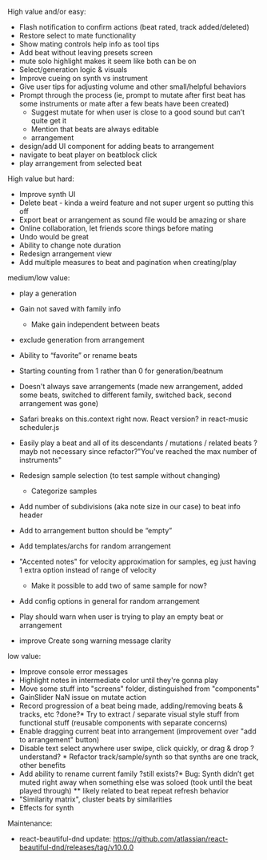 High value and/or easy:

* Flash notification to confirm actions (beat rated, track added/deleted)
* Restore select to mate functionality
* Show mating controls help info as tool tips
* Add beat without leaving presets screen
* mute solo highlight makes it seem like both can be on
* Select/generation logic & visuals
* Improve cueing on synth vs instrument
* Give user tips for adjusting volume and other small/helpful behaviors
* Prompt through the process (ie, prompt to mutate after first beat has some instruments or mate after a few beats have been created)
    * Suggest mutate for when user is close to a good sound but can’t quite get it
    * Mention that beats are always editable
    * arrangement
* design/add UI component for adding beats to arrangement
* navigate to beat player on beatblock click
* play arrangement from selected beat

High value but hard:
* Improve synth UI
* Delete beat - kinda a weird feature and not super urgent so putting this off
* Export beat or arrangement as sound file would be amazing or share
* Online collaboration, let friends score things before mating
* Undo would be great
* Ability to change note duration
* Redesign arrangement view
* Add multiple measures to beat and pagination when creating/play

medium/low value:
* play a generation
* Gain not saved with family info
    * Make gain independent between beats
* exclude generation from arrangement

* Ability to “favorite” or rename beats
* Starting counting from 1 rather than 0 for generation/beatnum
* Doesn't always save arrangements (made new arrangement, added some beats, switched to different family, switched back, second arrangement was gone)
* Safari breaks on this.context right now. React version? in react-music scheduler.js
* Easily play a beat and all of its descendants / mutations / related beats
?mayb not necessary since refactor?"You've reached the max number of instruments"
* Redesign sample selection (to test sample without changing)
    * Categorize samples
* Add number of subdivisions (aka note size in our case) to beat info header
* Add to arrangement button should be “empty”
* Add templates/archs for random arrangement
* "Accented notes" for velocity approximation for samples, eg just having 1 extra option instead of range of velocity
    * Make it possible to add two of same sample for now?
* Add config options in general for random arrangement
* Play should warn when user is trying to play an empty beat or arrangement
* improve Create song warning message clarity

low value:
* Improve console error messages
* Highlight notes in intermediate color until they're gonna play
* Move some stuff into "screens" folder, distinguished from "components"
* GainSlider NaN issue on mutate action
* Record progression of a beat being made, adding/removing beats & tracks, etc
?done?* Try to extract / separate visual style stuff from functional stuff (reusable components with separate concerns)
* Enable dragging current beat into arrangement (improvement over "add to arrangement" button)
* Disable text select anywhere user swipe, click quickly, or drag & drop
?understand? * Refactor track/sample/synth so that synths are one track, other benefits
* Add ability to rename current family
?still exists?* Bug: Synth didn’t get muted right away when something else was soloed (took until the beat played through) ** likely related to beat repeat refresh behavior
* "Similarity matrix", cluster beats by similarities
* Effects for synth


Maintenance:
* react-beautiful-dnd update: https://github.com/atlassian/react-beautiful-dnd/releases/tag/v10.0.0



